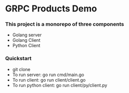 # GRPC Products Demo



### This project is a monorepo of three components
- Golang server
- Golang Client
- Python Client


### Quickstart

- git clone
- To run server: go run cmd/main.go
- To run client: go run client/client.go
- To run python client: go run client/py/client.py


